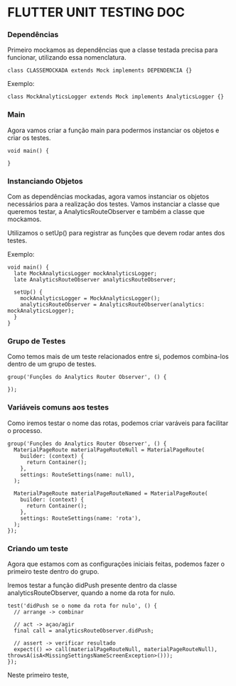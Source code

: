 # FLUTTER UNIT TESTING DOC

### Dependências
Primeiro mockamos as dependências que a classe testada precisa para funcionar, utilizando essa nomenclatura.

```
class CLASSEMOCKADA extends Mock implements DEPENDENCIA {}
```

Exemplo:
```
class MockAnalyticsLogger extends Mock implements AnalyticsLogger {}
```

### Main
Agora vamos criar a função main para podermos instanciar os objetos e criar os testes.

```
void main() {

}
```

### Instanciando Objetos
Com as dependências mockadas, agora vamos instanciar os objetos necessários para a realização dos testes.
Vamos instanciar a classe que queremos testar, a AnalyticsRouteObserver e também a classe que mockamos.

Utilizamos o setUp() para registrar as funções que devem rodar antes dos testes.

Exemplo:
```
void main() {
  late MockAnalyticsLogger mockAnalyticsLogger;
  late AnalyticsRouteObserver analyticsRouteObserver;
  
  setUp() {
    mockAnalyticsLogger = MockAnalyticsLogger();
    analyticsRouteObserver = AnalyticsRouteObserver(analytics: mockAnalyticsLogger);
  }
}

```

### Grupo de Testes
Como temos mais de um teste relacionados entre si, podemos combina-los dentro de um grupo de testes.
```
group('Funções do Analytics Router Observer', () {

});
```

### Variáveis comuns aos testes
Como iremos testar o nome das rotas, podemos criar varáveis para facilitar o processo.

```
group('Funções do Analytics Router Observer', () {
  MaterialPageRoute materialPageRouteNull = MaterialPageRoute(
    builder: (context) {
      return Container();
    },
    settings: RouteSettings(name: null),
  );

  MaterialPageRoute materialPageRouteNamed = MaterialPageRoute(
    builder: (context) {
      return Container();
    },
    settings: RouteSettings(name: 'rota'),
  );
});
```

### Criando um teste
Agora que estamos com as configurações iniciais feitas, podemos fazer o primeiro teste dentro do grupo.

Iremos testar a função didPush presente dentro da classe analyticsRouteObserver, quando a nome da rota for nulo.

```
test('didPush se o nome da rota for nulo', () {
  // arrange -> combinar
  
  // act -> açao/agir
  final call = analyticsRouteObserver.didPush;
  
  // assert -> verificar resultado
  expect(() => call(materialPageRouteNull, materialPageRouteNull), throwsA(isA<MissingSettingsNameScreenException>()));
});

```

Neste primeiro teste, 
